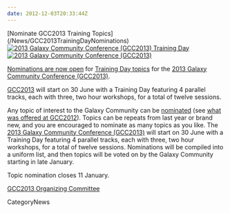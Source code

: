 ```yaml
---
date: 2012-12-03T20:33:44Z
---
```

<div class='newsItemHeader'>[Nominate GCC2013 Training Topics](/News/GCC2013TrainingDayNominations)</div>

<div class='right'><a href='/Events/GCC2013/TrainingDay'><img src='/Images/Logos/GCC2013TrainingDayLogo200.png' alt='2013 Galaxy Community Conference (GCC2013) Training Day' /></a><br />
<a href='/Events/GCC2013'><img src='/Images/Logos/GCC2013Logo200.png' alt='2013 Galaxy Community Conference (GCC2013)' /></a> </div>

[Nominations are now open](http://bit.ly/gcc2013nom) for [Training Day topics](/Events/GCC2013/TrainingDay) for the [2013 Galaxy Community Conference (GCC2013)](/Events/GCC2013). 

[GCC2013](/Events/GCC2013) will start on 30 June with a Training Day featuring 4 parallel tracks, each with three, two hour workshops, for a total of twelve sessions.

Any topic of interest to the Galaxy Community can be [nominated](http://bit.ly/gcc2013nom) (see [what was offered at GCC2012](/Events/GCC2012/TrainingDay)).  Topics can be repeats from last year or brand new, and you are encouraged to nominate as many topics as you like. The [2013 Galaxy Community Conference (GCC2013)](/Events/GCC2013) will start on 30 June with a Training Day featuring 4 parallel tracks, each with three, two hour workshops, for a total of twelve sessions. Nominations will be compiled into a uniform list, and then topics will be voted on by the Galaxy Community starting in late January.

Topic nomination closes 11 January.

[GCC2013 Organizing Committee](/Events/GCC2013/Organizers#organizing-committee)


CategoryNews
